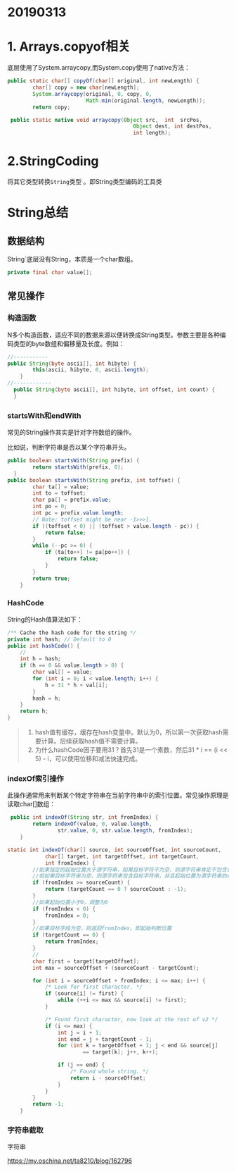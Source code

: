 

# 20190313



 # 1. Arrays.copyof相关

底层使用了System.arraycopy,而System.copy使用了native方法：

```java
public static char[] copyOf(char[] original, int newLength) {
        char[] copy = new char[newLength];
        System.arraycopy(original, 0, copy, 0,
                         Math.min(original.length, newLength));
        return copy;
```

```java
 public static native void arraycopy(Object src,  int  srcPos,
                                        Object dest, int destPos,
                                        int length);
```

# 2.StringCoding

将其它类型转换`String`类型 。即String类型编码的工具类



# String总结

## 数据结构

String`底层没有String，本质是一个char数组。

```java
private final char value[];
```

## 常见操作

### 构造函数

N多个构造函数，适应不同的数据来源以便转换成String类型。参数主要是各种编码类型的byte数组和偏移量及长度。例如：

```java
//-----------   
public String(byte ascii[], int hibyte) {
        this(ascii, hibyte, 0, ascii.length);
    }
//------------
  public String(byte ascii[], int hibyte, int offset, int count) {
  }

```

### startsWith和endWith

常见的String操作其实是针对字符数组的操作。

比如说，判断字符串是否以某个字符串开头。

```java
public boolean startsWith(String prefix) {
        return startsWith(prefix, 0);
  }
public boolean startsWith(String prefix, int toffset) {
        char ta[] = value;
        int to = toffset;
        char pa[] = prefix.value;
        int po = 0;
        int pc = prefix.value.length;
        // Note: toffset might be near -1>>>1.
        if ((toffset < 0) || (toffset > value.length - pc)) {
            return false;
        }
        while (--pc >= 0) {
            if (ta[to++] != pa[po++]) {
                return false;
            }
        }
        return true;
    }
```



### HashCode

String的Hash值算法如下：

```java
/** Cache the hash code for the string */
private int hash; // Default to 0
public int hashCode() {
    //
    int h = hash;
    if (h == 0 && value.length > 0) {
        char val[] = value;
        for (int i = 0; i < value.length; i++) {
            h = 31 * h + val[i];
        }
        hash = h;
    }
    return h;
}
```

> 1. hash值有缓存，缓存在hash变量中。默认为0，所以第一次获取hash需要计算。后续获取hash值不需要计算。
> 2. 为什么hashCode因子要用31？首先31是一个素数，然后31 * i == (i << 5) - i，可以使用位移和减法快速完成。

### indexOf索引操作

此操作通常用来判断某个特定字符串在当前字符串中的索引位置。常见操作原理是读取char[]数组：

```java
 public int indexOf(String str, int fromIndex) {
        return indexOf(value, 0, value.length,
                str.value, 0, str.value.length, fromIndex);
    }

static int indexOf(char[] source, int sourceOffset, int sourceCount,
            char[] target, int targetOffset, int targetCount,
            int fromIndex) {
    	//如果指定的起始位置大于源字符串，如果目标字符不为空，则源字符串肯定不包含目标字符串
    	//但如果目标字符串为空，则源字符串包含目标字符串，并且起始位置为源字符串的最后一位。
        if (fromIndex >= sourceCount) {
            return (targetCount == 0 ? sourceCount : -1);
        }
    	//如果起始位置小于0，调整为0
        if (fromIndex < 0) {
            fromIndex = 0;
        }
    	//如果目标字段为空，则返回fromIndex。即起始判断位置
        if (targetCount == 0) {
            return fromIndex;
        }
		//
        char first = target[targetOffset];
        int max = sourceOffset + (sourceCount - targetCount);

        for (int i = sourceOffset + fromIndex; i <= max; i++) {
            /* Look for first character. */
            if (source[i] != first) {
                while (++i <= max && source[i] != first);
            }

            /* Found first character, now look at the rest of v2 */
            if (i <= max) {
                int j = i + 1;
                int end = j + targetCount - 1;
                for (int k = targetOffset + 1; j < end && source[j]
                        == target[k]; j++, k++);

                if (j == end) {
                    /* Found whole string. */
                    return i - sourceOffset;
                }
            }
        }
        return -1;
    }
```



### 字符串截取

字符串

<https://my.oschina.net/ta8210/blog/162796>